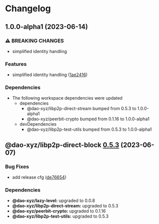# Changelog

## 1.0.0-alpha1 (2023-06-14)


### ⚠ BREAKING CHANGES

* simplified identity handling

### Features

* simplified identity handling ([1ae2416](https://github.com/dao-xyz/peerbit/commit/1ae24168a5c8629b8f9d1c57eceed6abd4a15020))


### Dependencies

* The following workspace dependencies were updated
  * dependencies
    * @dao-xyz/libp2p-direct-stream bumped from 0.5.3 to 1.0.0-alpha1
    * @dao-xyz/peerbit-crypto bumped from 0.1.16 to 1.0.0-alpha1
  * devDependencies
    * @dao-xyz/libp2p-test-utils bumped from 0.5.3 to 1.0.0-alpha1

## @dao-xyz/libp2p-direct-block [0.5.3](https://github.com/dao-xyz/peerbit/compare/@dao-xyz/libp2p-direct-block@0.5.2...@dao-xyz/libp2p-direct-block@0.5.3) (2023-06-07)


### Bug Fixes

* add release cfg ([de76654](https://github.com/dao-xyz/peerbit/commit/de766548f8106804d319e8b51e9607f2a3f60726))





### Dependencies

* **@dao-xyz/lazy-level:** upgraded to 0.0.8
* **@dao-xyz/libp2p-direct-stream:** upgraded to 0.5.3
* **@dao-xyz/peerbit-crypto:** upgraded to 0.1.16
* **@dao-xyz/libp2p-test-utils:** upgraded to 0.5.3
